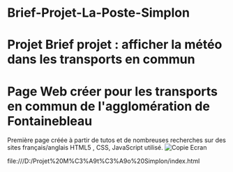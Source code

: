 # Brief-Projet-La-Poste-Simplon
Projet Brief projet : afficher la météo dans les transports en commun
================================================================================
Page Web créer pour les transports en commun de l'agglomération de Fontainebleau
================================================================================
Première page créée à partir de tutos et de nombreuses recherches sur des sites français/anglais
HTML5 , CSS, JavaScript utilisé.
![Copie Ecran](https://github.com/Drakstol/Brief-Projet-La-Poste-Simplon/assets/137507177/d19c5042-5649-4675-a4fc-52ef5a495e3d)


file:///D:/Projet%20M%C3%A9t%C3%A9o%20Simplon/index.html
